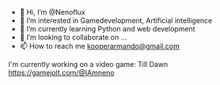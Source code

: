 - 👋 Hi, I’m @Nenoflux
- 👀 I’m interested in Gamedevelopment, Artificial intelligence
- 🌱 I’m currently learning Python and web development
- 💞️ I’m looking to collaborate on ...
- 📫 How to reach me 
kooperarmando@gmail.com

I'm currently working on a video game: Till Dawn https://gamejolt.com/@IAmneno
<!---
Nenoflux/Nenoflux is a ✨ special ✨ repository because its `README.md` (this file) appears on your GitHub profile.
You can click the Preview link to take a look at your changes.
--->
